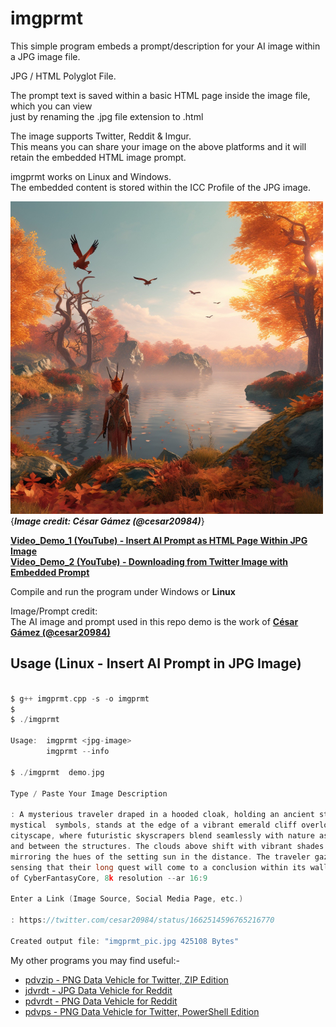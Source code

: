 # imgprmt

This simple program embeds a prompt/description for your AI image within a JPG image file.

JPG / HTML Polyglot File.

The prompt text is saved within a basic HTML page inside the image file, which you can view  
just by renaming the .jpg file extension to .html

The image supports Twitter, Reddit & Imgur.  
This means you can share your image on the above platforms and it will retain the embedded HTML image prompt.

imgprmt works on Linux and Windows.  
The embedded content is stored within the ICC Profile of the JPG image.

![Demo Image](https://github.com/CleasbyCode/imgprmt/blob/main/demo_image/demo.jpg)  
{***Image credit: César Gámez (@cesar20984)***}   

[**Video_Demo_1 (YouTube) - Insert AI Prompt as HTML Page Within JPG Image**](https://www.youtube.com/watch_popup?v=MiuSlScqcqc)  
[**Video_Demo_2 (YouTube) - Downloading from Twitter Image with Embedded Prompt**](https://www.youtube.com/watch_popup?v=OMHyhfDHoUQ)

Compile and run the program under Windows or **Linux**  

Image/Prompt credit:  
The AI image and prompt used in this repo demo is the work of [**César Gámez (@cesar20984)**](https://twitter.com/cesar20984/status/1662514596765216770)  

## Usage (Linux - Insert AI Prompt in JPG Image)

```c

$ g++ imgprmt.cpp -s -o imgprmt
$
$ ./imgprmt 

Usage:  imgprmt <jpg-image>  
        imgprmt --info

$ ./imgprmt  demo.jpg

Type / Paste Your Image Description

: A mysterious traveler draped in a hooded cloak, holding an ancient staff adorned with  
mystical  symbols, stands at the edge of a vibrant emerald cliff overlooking a sprawling  
cityscape, where futuristic skyscrapers blend seamlessly with nature as rivers flow around  
and between the structures. The clouds above shift with vibrant shades of pink and purple,  
mirroring the hues of the setting sun in the distance. The traveler gazes upon the city,  
sensing that their long quest will come to a conclusion within its walls, in the style  
of CyberFantasyCore, 8k resolution --ar 16:9

Enter a Link (Image Source, Social Media Page, etc.)

: https://twitter.com/cesar20984/status/1662514596765216770  
  
Created output file: "imgprmt_pic.jpg 425108 Bytes"


```

My other programs you may find useful:-  

* [pdvzip - PNG Data Vehicle for Twitter, ZIP Edition](https://github.com/CleasbyCode/pdvzip)  
* [jdvrdt - JPG Data Vehicle for Reddit](https://github.com/CleasbyCode/jdvrdt)
* [pdvrdt - PNG Data Vehicle for Reddit](https://github.com/CleasbyCode/pdvrdt)  
* [pdvps - PNG Data Vehicle for Twitter, PowerShell Edition](https://github.com/CleasbyCode/pdvps)   

##
